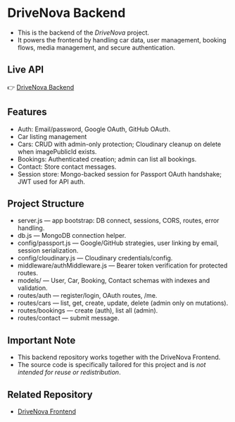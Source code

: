 # DriveNova Backend

- This is the backend of the *DriveNova* project.  
- It powers the frontend by handling car data, user management, booking flows, media management, and secure authentication.

## Live API
👉 [DriveNova Backend](https://drivenova-backend.onrender.com)

## Features
- Auth: Email/password, Google OAuth, GitHub OAuth.
- Car listing management
- Cars: CRUD with admin-only protection; Cloudinary cleanup on delete when imagePublicId exists.
- Bookings: Authenticated creation; admin can list all bookings.
- Contact: Store contact messages.
- Session store: Mongo-backed session for Passport OAuth handshake; JWT used for API auth.

## Project Structure
- server.js — app bootstrap: DB connect, sessions, CORS, routes, error handling.
- db.js — MongoDB connection helper.
- config/passport.js — Google/GitHub strategies, user linking by email, session serialization.
- config/cloudinary.js — Cloudinary credentials/config.
- middleware/authMiddleware.js — Bearer token verification for protected routes.
- models/ — User, Car, Booking, Contact schemas with indexes and validation.
- routes/auth — register/login, OAuth routes, /me.
- routes/cars — list, get, create, update, delete (admin only on mutations).
- routes/bookings — create (auth), list all (admin).
- routes/contact — submit message.

## Important Note
- This backend repository works together with the DriveNova Frontend.  
- The source code is specifically tailored for this project and is *not intended for reuse or redistribution*.

## Related Repository
- [DriveNova Frontend](https://drivenova.onrender.com)
